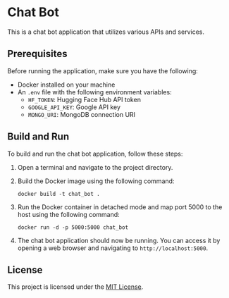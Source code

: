 # Chat Bot

This is a chat bot application that utilizes various APIs and services.

## Prerequisites

Before running the application, make sure you have the following:

- Docker installed on your machine
- An `.env` file with the following environment variables:
  - `HF_TOKEN`: Hugging Face Hub API token
  - `GOOGLE_API_KEY`: Google API key
  - `MONGO_URI`: MongoDB connection URI

## Build and Run

To build and run the chat bot application, follow these steps:

1. Open a terminal and navigate to the project directory.

2. Build the Docker image using the following command:

   ```shell
   docker build -t chat_bot .
   ```

3. Run the Docker container in detached mode and map port 5000 to the host using the following command:

   ```shell
   docker run -d -p 5000:5000 chat_bot
   ```

4. The chat bot application should now be running. You can access it by opening a web browser and navigating to `http://localhost:5000`.

## License

This project is licensed under the [MIT License](LICENSE).
